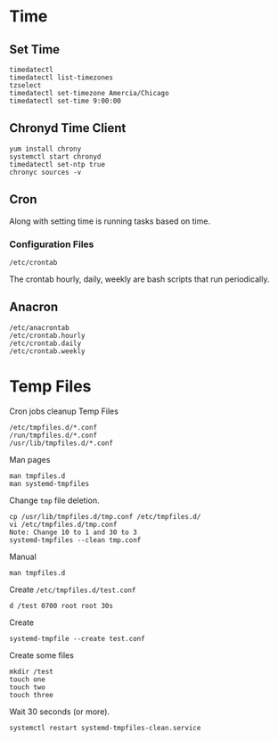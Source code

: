 # Time

## Set Time

```
timedatectl
timedatectl list-timezones
tzselect
timedatectl set-timezone Amercia/Chicago
timedatectl set-time 9:00:00
```


## Chronyd Time Client

```
yum install chrony
systemctl start chronyd
timedatectl set-ntp true
chronyc sources -v
```

## Cron

Along with setting time is running tasks based on time.

### Configuration Files

```
/etc/crontab
```

The crontab hourly, daily, weekly are bash scripts that run periodically.


## Anacron

```
/etc/anacrontab
/etc/crontab.hourly 
/etc/crontab.daily
/etc/crontab.weekly
```


# Temp Files

Cron jobs cleanup Temp Files


```
/etc/tmpfiles.d/*.conf
/run/tmpfiles.d/*.conf
/usr/lib/tmpfiles.d/*.conf
```

Man pages
```
man tmpfiles.d
man systemd-tmpfiles
```

Change `tmp` file deletion.

```
cp /usr/lib/tmpfiles.d/tmp.conf /etc/tmpfiles.d/
vi /etc/tmpfiles.d/tmp.conf
Note: Change 10 to 1 and 30 to 3
systemd-tmpfiles --clean tmp.conf
```

Manual
```
man tmpfiles.d
```

Create `/etc/tmpfiles.d/test.conf`
```
d /test 0700 root root 30s
```

Create 
```
systemd-tmpfile --create test.conf
```

Create some files
```
mkdir /test
touch one
touch two
touch three
```

Wait 30 seconds (or more).

```
systemctl restart systemd-tmpfiles-clean.service
```

